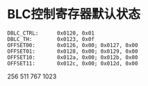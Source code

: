 # BLC控制寄存器默认状态

```
DBLC_CTRL:      0x0120, 0x01
DBLC_TH:        0x0123, 0x0f
OFFSET00:       0x0126, 0x00; 0x0127, 0x00
OFFSET01:       0x0128, 0x00; 0x0129, 0x00
OFFSET10:       0x012a, 0x00; 0x012b, 0x00
OFFSET11:       0x012c, 0x00; 0x012d, 0x00
```

256
511
767
1023
